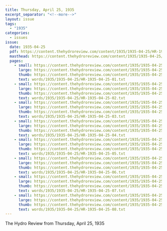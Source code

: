 ```yaml
---
title: Thursday, April 25, 1935
excerpt_separator: "<!--more-->"
layout: issue
tags:
  - "1935"
categories:
  - issues
issue:
  date: 1935-04-25
  pdf: https://content.thehydroreview.com/content/1935/1935-04-25/HR-1935-04-25.pdf
  masthead: https://content.thehydroreview.com/content/1935/1935-04-25/masthead/HR-1935-04-25.jpg
  pages:
    - small: https://content.thehydroreview.com/content/1935/1935-04-25/small/HR-1935-04-25-01.jpg
      large: https://content.thehydroreview.com/content/1935/1935-04-25/large/HR-1935-04-25-01.jpg
      thumb: https://content.thehydroreview.com/content/1935/1935-04-25/thumbnails/HR-1935-04-25-01.jpg
      text: words/1935/1935-04-25/HR-1935-04-25-01.txt
    - small: https://content.thehydroreview.com/content/1935/1935-04-25/small/HR-1935-04-25-02.jpg
      large: https://content.thehydroreview.com/content/1935/1935-04-25/large/HR-1935-04-25-02.jpg
      thumb: https://content.thehydroreview.com/content/1935/1935-04-25/thumbnails/HR-1935-04-25-02.jpg
      text: words/1935/1935-04-25/HR-1935-04-25-02.txt
    - small: https://content.thehydroreview.com/content/1935/1935-04-25/small/HR-1935-04-25-03.jpg
      large: https://content.thehydroreview.com/content/1935/1935-04-25/large/HR-1935-04-25-03.jpg
      thumb: https://content.thehydroreview.com/content/1935/1935-04-25/thumbnails/HR-1935-04-25-03.jpg
      text: words/1935/1935-04-25/HR-1935-04-25-03.txt
    - small: https://content.thehydroreview.com/content/1935/1935-04-25/small/HR-1935-04-25-04.jpg
      large: https://content.thehydroreview.com/content/1935/1935-04-25/large/HR-1935-04-25-04.jpg
      thumb: https://content.thehydroreview.com/content/1935/1935-04-25/thumbnails/HR-1935-04-25-04.jpg
      text: words/1935/1935-04-25/HR-1935-04-25-04.txt
    - small: https://content.thehydroreview.com/content/1935/1935-04-25/small/HR-1935-04-25-05.jpg
      large: https://content.thehydroreview.com/content/1935/1935-04-25/large/HR-1935-04-25-05.jpg
      thumb: https://content.thehydroreview.com/content/1935/1935-04-25/thumbnails/HR-1935-04-25-05.jpg
      text: words/1935/1935-04-25/HR-1935-04-25-05.txt
    - small: https://content.thehydroreview.com/content/1935/1935-04-25/small/HR-1935-04-25-06.jpg
      large: https://content.thehydroreview.com/content/1935/1935-04-25/large/HR-1935-04-25-06.jpg
      thumb: https://content.thehydroreview.com/content/1935/1935-04-25/thumbnails/HR-1935-04-25-06.jpg
      text: words/1935/1935-04-25/HR-1935-04-25-06.txt
    - small: https://content.thehydroreview.com/content/1935/1935-04-25/small/HR-1935-04-25-07.jpg
      large: https://content.thehydroreview.com/content/1935/1935-04-25/large/HR-1935-04-25-07.jpg
      thumb: https://content.thehydroreview.com/content/1935/1935-04-25/thumbnails/HR-1935-04-25-07.jpg
      text: words/1935/1935-04-25/HR-1935-04-25-07.txt
    - small: https://content.thehydroreview.com/content/1935/1935-04-25/small/HR-1935-04-25-08.jpg
      large: https://content.thehydroreview.com/content/1935/1935-04-25/large/HR-1935-04-25-08.jpg
      thumb: https://content.thehydroreview.com/content/1935/1935-04-25/thumbnails/HR-1935-04-25-08.jpg
      text: words/1935/1935-04-25/HR-1935-04-25-08.txt
---
```


The Hydro Review from Thursday, April 25, 1935

<!--more-->

